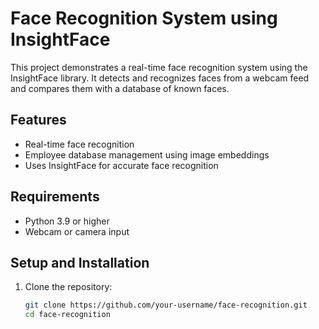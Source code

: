 # Face Recognition System using InsightFace

This project demonstrates a real-time face recognition system using the InsightFace library. It detects and recognizes faces from a webcam feed and compares them with a database of known faces.

## Features
- Real-time face recognition
- Employee database management using image embeddings
- Uses InsightFace for accurate face recognition

## Requirements
- Python 3.9 or higher
- Webcam or camera input

## Setup and Installation
1. Clone the repository:
   ```bash
   git clone https://github.com/your-username/face-recognition.git
   cd face-recognition